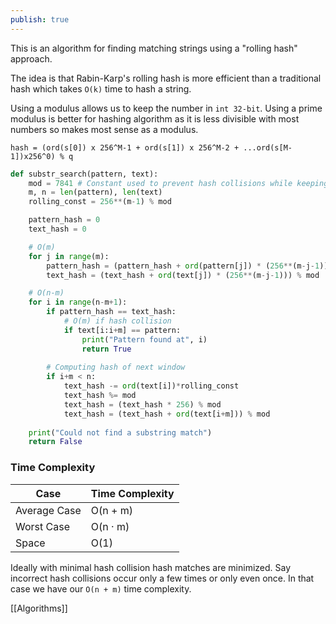 ```yaml
---
publish: true
---
```



This is an algorithm for finding matching strings using a "rolling hash" approach.

The idea is that Rabin-Karp's rolling hash is more efficient than a traditional hash which takes `O(k)` time to hash a string.

Using a modulus allows us to keep the number in `int 32-bit`. Using a prime modulus is better for hashing algorithm as it is less divisible with most numbers so makes most sense as a modulus. 


```
hash = (ord(s[0]) x 256^M-1 + ord(s[1]) x 256^M-2 + ...ord(s[M-1])x256^0) % q
```


```python
def substr_search(pattern, text):
	mod = 7841 # Constant used to prevent hash collisions while keeping num low
	m, n = len(pattern), len(text)
	rolling_const = 256**(m-1) % mod

	pattern_hash = 0
	text_hash = 0

	# O(m)
	for j in range(m):
		pattern_hash = (pattern_hash + ord(pattern[j]) * (256**(m-j-1))) % mod
		text_hash = (text_hash + ord(text[j]) * (256**(m-j-1))) % mod

	# O(n-m)
	for i in range(n-m+1):
		if pattern_hash == text_hash:
		    # O(m) if hash collision
			if text[i:i+m] == pattern:
				print("Pattern found at", i)
				return True
		
		# Computing hash of next window
		if i+m < n:
			text_hash -= ord(text[i])*rolling_const
			text_hash %= mod
			text_hash = (text_hash * 256) % mod
			text_hash = (text_hash + ord(text[i+m])) % mod
	
	print("Could not find a substring match")
	return False
```


### Time Complexity

| Case         | Time Complexity |
| ------------ | --------------- |
| Average Case | O(n + m)        |
| Worst Case   | O(n · m)        |
| Space        | O(1)            |

Ideally with minimal hash collision hash matches are minimized. Say incorrect hash collisions occur only a few times or only even once. In that case we have our `O(n + m)` time complexity.


[[Algorithms]]
